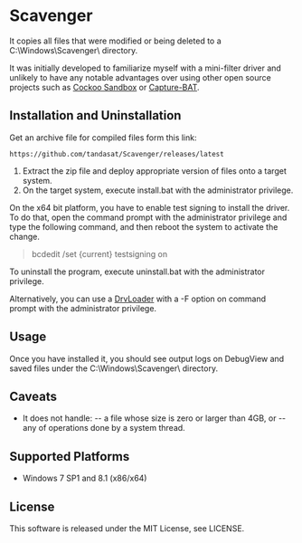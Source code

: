 Scavenger
==========

It copies all files that were modified or being deleted to a
C:\Windows\Scavenger\ directory.

It was initially developed to familiarize myself with a mini-filter driver and
unlikely to have any notable advantages over using other open source projects 
such as [Cockoo Sandbox](http://cuckoo.readthedocs.org/en/latest/)
or [Capture-BAT](https://www.honeynet.org/node/315).


Installation and Uninstallation
--------------------------------

Get an archive file for compiled files form this link:

    https://github.com/tandasat/Scavenger/releases/latest

1. Extract the zip file and deploy appropriate version of files onto a target 
   system.
2. On the target system, execute install.bat with the administrator privilege.

On the x64 bit platform, you have to enable test signing to install the driver.
To do that, open the command prompt with the administrator privilege and type 
the following command, and then reboot the system to activate the change.

   >bcdedit /set {current} testsigning on

To uninstall the program, execute uninstall.bat with the administrator privilege.

Alternatively, you can use a [DrvLoader](https://github.com/tandasat/DrvLoader)
with a -F option on command prompt with the administrator privilege.


Usage
------

Once you have installed it, you should see output logs on DebugView and saved
files under the C:\Windows\Scavenger\ directory.


Caveats
-------
- It does not handle:
-- a file whose size is zero or larger than 4GB, or
-- any of operations done by a system thread.


Supported Platforms
--------------------
- Windows 7 SP1 and 8.1 (x86/x64)


License
--------
This software is released under the MIT License, see LICENSE.
